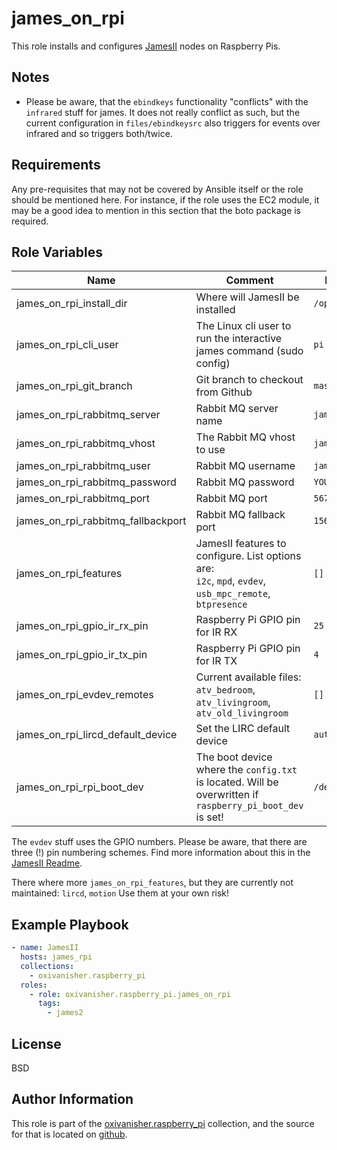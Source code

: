 james_on_rpi
============

This role installs and configures [JamesII](https://github.com/oxivanisher/JamesII) nodes on Raspberry Pis.

Notes
-----

* Please be aware, that the `ebindkeys` functionality "conflicts" with the `infrared` stuff for james. It does not really conflict as such, but the current configuration in `files/ebindkeysrc` also triggers for events over infrared and so triggers both/twice.

Requirements
------------

Any pre-requisites that may not be covered by Ansible itself or the role should be mentioned here. For instance, if the role uses the EC2 module, it may be a good idea to mention in this section that the boto package is required.

Role Variables
--------------

| Name          | Comment                              | Default value |
|---------------|--------------------------------------|---------------|
| james_on_rpi_install_dir  | Where will JamesII be installed  | `/opt/JamesII`          |
| james_on_rpi_cli_user  | The Linux cli user to run the interactive james command (sudo config) | `pi`          |
| james_on_rpi_git_branch  | Git branch to checkout from Github | `master`          |
| james_on_rpi_rabbitmq_server  | Rabbit MQ server name    | `james.example.lan`          |
| james_on_rpi_rabbitmq_vhost  | The Rabbit MQ vhost to use  | `james2`          |
| james_on_rpi_rabbitmq_user  | Rabbit MQ username  | `james2`          |
| james_on_rpi_rabbitmq_password  | Rabbit MQ password    | `YOURPASSWORD`          |
| james_on_rpi_rabbitmq_port  | Rabbit MQ port    | `5672`          |
| james_on_rpi_rabbitmq_fallbackport | Rabbit MQ fallback port    | `15672`          |
| james_on_rpi_features  | JamesII features to configure. List options are: <br> `i2c`, `mpd`, `evdev`, `usb_mpc_remote`, `btpresence`    | `[]`          |
| james_on_rpi_gpio_ir_rx_pin | Raspberry Pi GPIO pin for IR RX | `25`          |
| james_on_rpi_gpio_ir_tx_pin | Raspberry Pi GPIO pin for IR TX    | `4`          |
| james_on_rpi_evdev_remotes  | Current available files: <br> `atv_bedroom`, `atv_livingroom`, `atv_old_livingroom`   | `[]`          |
| james_on_rpi_lircd_default_device  | Set the LIRC default device | `auto`          |
| james_on_rpi_rpi_boot_dev | The boot device where the `config.txt` is located. Will be overwritten if `raspberry_pi_boot_dev` is set! | `/dev/mmcblk0p1` |


The `evdev` stuff uses the GPIO numbers. Please be aware, that there are three (!) pin numbering schemes. Find more information about this in the [JamesII Readme](https://github.com/oxivanisher/JamesII).

There where more `james_on_rpi_features`, but they are currently not maintained: `lircd`, `motion`
Use them at your own risk!

Example Playbook
----------------

```yaml
- name: JamesII
  hosts: james_rpi
  collections:
    - oxivanisher.raspberry_pi
  roles:
    - role: oxivanisher.raspberry_pi.james_on_rpi
      tags:
        - james2
```

License
-------

BSD

Author Information
------------------

This role is part of the [oxivanisher.raspberry_pi](https://galaxy.ansible.com/ui/repo/published/oxivanisher/raspberry_pi/) collection, and the source for that is located on [github](https://github.com/oxivanisher/collection-raspberry_pi).
